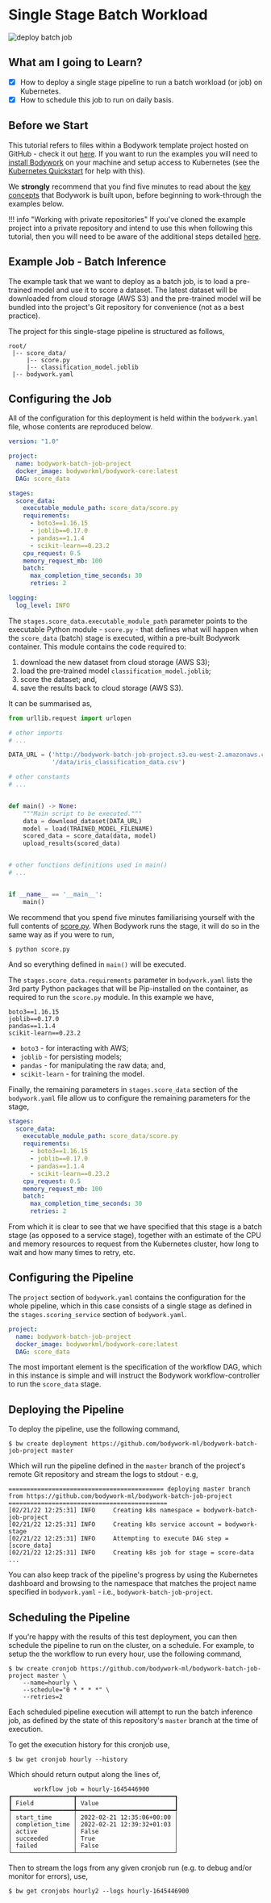 # Single Stage Batch Workload

![deploy batch job](images/batch_job_qs.png)

## What am I going to Learn?

* [x] How to deploy a single stage pipeline to run a batch workload (or job) on Kubernetes.
* [x] How to schedule this job to run on daily basis.

## Before we Start

This tutorial refers to files within a Bodywork template project hosted on GitHub - check it out [here](https://github.com/bodywork-ml/bodywork-batch-job-project). If you want to run the examples you will need to [install Bodywork](installation.md) on your machine and setup access to Kubernetes (see the [Kubernetes Quickstart](kubernetes.md#quickstart) for help  with this).

We **strongly** recommend that you find five minutes to read about the [key concepts](key_concepts.md) that Bodywork is built upon, before beginning to work-through the examples below.

!!! info "Working with private repositories"
    If you've cloned the example project into a private repository and intend to use this when following this tutorial, then you will need to be aware of the additional steps detailed [here](user_guide.md#private-git-repositories).

## Example Job - Batch Inference

The example task that we want to deploy as a batch job, is to load a pre-trained model and use it to score a dataset. The latest dataset will be downloaded from cloud storage (AWS S3) and the pre-trained model will be bundled into the project's Git repository for convenience (not as a best practice).

The project for this single-stage pipeline is structured as follows,

```text
root/
 |-- score_data/
     |-- score.py
     |-- classification_model.joblib
 |-- bodywork.yaml
```

## Configuring the Job

All of the configuration for this deployment is held within the `bodywork.yaml` file, whose contents are reproduced below.

```yaml
version: "1.0"

project:
  name: bodywork-batch-job-project
  docker_image: bodyworkml/bodywork-core:latest
  DAG: score_data

stages:
  score_data:
    executable_module_path: score_data/score.py
    requirements:
      - boto3==1.16.15
      - joblib==0.17.0
      - pandas==1.1.4
      - scikit-learn==0.23.2
    cpu_request: 0.5
    memory_request_mb: 100
    batch:
      max_completion_time_seconds: 30
      retries: 2

logging:
  log_level: INFO
```

The `stages.score_data.executable_module_path` parameter points to the executable Python module - `score.py` - that defines what will happen when the `score_data` (batch) stage is executed, within a pre-built Bodywork container. This module contains the code required to:

1. download the new dataset from cloud storage (AWS S3);
2. load the pre-trained model `classification_model.joblib`;
3. score the dataset; and,
4. save the results back to cloud storage (AWS S3).

It can be summarised as,

```python
from urllib.request import urlopen

# other imports
# ...

DATA_URL = ('http://bodywork-batch-job-project.s3.eu-west-2.amazonaws.com'
            '/data/iris_classification_data.csv')

# other constants
# ...


def main() -> None:
    """Main script to be executed."""
    data = download_dataset(DATA_URL)
    model = load(TRAINED_MODEL_FILENAME)
    scored_data = score_data(data, model)
    upload_results(scored_data)


# other functions definitions used in main()
# ...


if __name__ == '__main__':
    main()
```

We recommend that you spend five minutes familiarising yourself with the full contents of [score.py](https://github.com/bodywork-ml/bodywork-batch-job-project/blob/master/score_data/score.py). When Bodywork runs the stage, it will do so in the same way as if you were to run,

```text
$ python score.py
```

And so everything defined in `main()` will be executed.

The `stages.score_data.requirements` parameter in `bodywork.yaml` lists the 3rd party Python packages that will be Pip-installed on the container, as required to run the `score.py` module. In this example we have,

```text
boto3==1.16.15
joblib==0.17.0
pandas==1.1.4
scikit-learn==0.23.2
```

* `boto3` - for interacting with AWS;
* `joblib` - for persisting models;
* `pandas` - for manipulating the raw data; and,
* `scikit-learn` - for training the model.

Finally, the remaining parameters in `stages.score_data` section of the `bodywork.yaml` file allow us to configure the remaining parameters for the stage,

```yaml
stages:
  score_data:
    executable_module_path: score_data/score.py
    requirements:
      - boto3==1.16.15
      - joblib==0.17.0
      - pandas==1.1.4
      - scikit-learn==0.23.2
    cpu_request: 0.5
    memory_request_mb: 100
    batch:
      max_completion_time_seconds: 30
      retries: 2
```

From which it is clear to see that we have specified that this stage is a batch stage (as opposed to a service stage), together with an estimate of the CPU and memory resources to request from the Kubernetes cluster, how long to wait and how many times to retry, etc.

## Configuring the Pipeline

The `project` section of `bodywork.yaml` contains the configuration for the whole pipeline, which in this case consists of a single stage as defined in the `stages.scoring_service` section of `bodywork.yaml`.

```yaml
project:
  name: bodywork-batch-job-project
  docker_image: bodyworkml/bodywork-core:latest
  DAG: score_data
```

The most important element is the specification of the workflow DAG, which in this instance is simple and will instruct the Bodywork workflow-controller to run the `score_data` stage.

## Deploying the Pipeline

To deploy the pipeline, use the following command,

```text
$ bw create deployment https://github.com/bodywork-ml/bodywork-batch-job-project master
```

Which will run the pipeline defined in the `master` branch of the project's remote Git repository and stream the logs to stdout - e.g,

```text
=========================================== deploying master branch from https://github.com/bodywork-ml/bodywork-batch-job-project ============================================
[02/21/22 12:25:31] INFO     Creating k8s namespace = bodywork-batch-job-project                                                                                               
[02/21/22 12:25:31] INFO     Creating k8s service account = bodywork-stage                                                                                                     
[02/21/22 12:25:31] INFO     Attempting to execute DAG step = [score_data]                                                                                                     
[02/21/22 12:25:31] INFO     Creating k8s job for stage = score-data                                                                                                           
...
```

You can also keep track of the pipeline's progress by using the Kubernetes dashboard and browsing to the namespace that matches the project name specified in `bodywork.yaml` - i.e., `bodywork-batch-job-project`.

## Scheduling the Pipeline

If you're happy with the results of this test deployment, you can then schedule the pipeline to run on the cluster, on a schedule. For example, to setup the the workflow to run every hour, use the following command,

```text
$ bw create cronjob https://github.com/bodywork-ml/bodywork-batch-job-project master \
    --name=hourly \
    --schedule="0 * * * *" \
    --retries=2
```

Each scheduled pipeline execution will attempt to run the batch inference job, as defined by the state of this repository's `master` branch at the time of execution.

To get the execution history for this cronjob use,

```text
$ bw get cronjob hourly --history
```

Which should return output along the lines of,

```text
       workflow job = hourly-1645446900       
┏━━━━━━━━━━━━━━━━━┳━━━━━━━━━━━━━━━━━━━━━━━━━━━┓
┃ Field           ┃ Value                     ┃
┡━━━━━━━━━━━━━━━━━╇━━━━━━━━━━━━━━━━━━━━━━━━━━━┩
│ start_time      │ 2022-02-21 12:35:06+00:00 │
│ completion_time │ 2022-02-21 12:39:32+01:03 │
│ active          │ False                     │
│ succeeded       │ True                      │
│ failed          │ False                     │
└─────────────────┴───────────────────────────┘
```

Then to stream the logs from any given cronjob run (e.g. to debug and/or monitor for errors), use,

```text
$ bw get cronjobs hourly2 --logs hourly-1645446900
```
